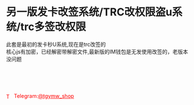 # 另一版发卡改签系统/TRC改权限盗u系统/trc多签改权限

此套是最初的发卡秒U系统,现在是trc改签的<br>核心js有加密，已经解密带解密文件,最新版的IM钱包是无发使用改签的，老版本没问题<br><br><br><br><br>




<p style="color: red;"><img src="https://cdn-icons-png.flaticon.com/512/2111/2111646.png" alt="Telegram Icon" style="width: 16px; vertical-align: middle; margin-right: 5px;">Telegram:<a href="https://t.me/tgymw_shop" style="color: red;">@tgymw_shop</a></p>

